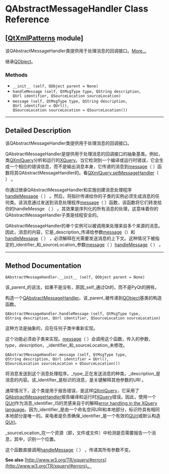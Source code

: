 # QAbstractMessageHandler Class Reference

## [[QtXmlPatterns](index.htm) module]

该QAbstractMessageHandler类提供用于处理消息的回调接口。[More...](#details)

继承[QObject](qobject.html)。

### Methods

*   `__init__ (self, QObject parent = None)`
*   `handleMessage (self, QtMsgType type, QString description, QUrl identifier, QSourceLocation sourceLocation)`
*   `message (self, QtMsgType type, QString description, QUrl identifier = QUrl(), QSourceLocation sourceLocation = QSourceLocation())`

* * *

## Detailed Description

该QAbstractMessageHandler类提供用于处理消息的回调接口。

QAbstractMessageHandler是提供用于处理消息的回调接口的抽象基类。例如，类[QXmlQuery](qxmlquery.html)分析和运行的[XQuery](index.htm)。当它检测到一个编译或运行时错误，它会生成一个相应的错误信息，而不是输出消息本身，它传递的消息到[message](qabstractmessagehandler.html#message)（ ）函数将其QAbstractMessageHandler的。看[QXmlQuery.setMessageHandler](qxmlquery.html#setMessageHandler)（ ） 。

你通过继承QAbstractMessageHandler和实施创建消息处理程序[handleMessage](qabstractmessagehandler.html#handleMessage)（ ） 。然后，将指针传递给你的子类的实例必须生成消息的任何类。该消息通过发送到消息处理程序[message](qabstractmessagehandler.html#message)（ ）函数，该函数将它们转发给你的handleMessge （ ） 。其效果是序列化的所有消息的处理，这意味着你的QAbstractMessageHandler子类是线程安全的。

QAbstractMessageHandler的单个实例可以被调用来处理来自多个来源的消息。因此，消息的内容，它是_description_传递给参数[message](qabstractmessagehandler.html#message)（）和[handleMessage](qabstractmessagehandler.html#handleMessage)（ ） ，必须解释在光需要发送消息的上下文。这种情况下被指定的_identifier_和_sourceLocation_参数[message](qabstractmessagehandler.html#message)（ ）[handleMessage](qabstractmessagehandler.html#handleMessage)（ ） 。

* * *

## Method Documentation

```
QAbstractMessageHandler.__init__ (self, QObject parent = None)
```

该_parent_的说法，如果不是没有，原因_self_通过Qt的，而不是PyQt的拥有。

构造一个[QAbstractMessageHandler](qabstractmessagehandler.html)。该_parent_被传递到[QObject](qobject.html)基类的构造函数。

```
QAbstractMessageHandler.handleMessage (self, QtMsgType type, QString description, QUrl identifier, QSourceLocation sourceLocation)
```

这种方法是抽象的，应在任何子类中重新实现。

这个功能必须由子类来实现。[message](qabstractmessagehandler.html#message)（ ）会调用这个函数，传入的参数，_type_，_description_，_identifier_和_sourceLocation_未修改。

```
QAbstractMessageHandler.message (self, QtMsgType type, QString description, QUrl identifier = QUrl(), QSourceLocation sourceLocation = QSourceLocation())
```

将消息发送到这个消息处理程序。_type_正在发送消息的种类。_description_是消息的内容。该_identifier_是标识的消息，是关键解释其他参数的URI 。

通常情况下，这个类是用于报告错误，是这样[QXmlQuery](qxmlquery.html)，它采用了[QAbstractMessageHandler](qabstractmessagehandler.html)报告编译和运行时[XQuery](index.htm)错误。因此，使用一个[QUrl](qurl.html)作为消息_identifier_IS的灵感来自于的解释[error handling in the XQuery language](http://www.w3.org/TR/xquery/#errors)。因为_identifier_是由一个命名空间URI和本地部分，标识符具有相同本地部分是唯一的。来电者是负责确保_identifier_是一个有效的[QUrl](qurl.html)或默认构造[QUrl](qurl.html)。

_sourceLocation_在一个资源（即，文件或文件）中检测是否需要报告一个消息，其中，识别一个位置。

这个函数直接调用[handleMessage](qabstractmessagehandler.html#handleMessage)（ ） ，传递其所有参数不变。

**See also** [http://www.w3.org/TR/xquery/#errors](http://www.w3.org/TR/xquery/#errors)。